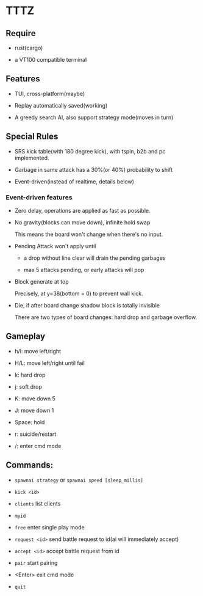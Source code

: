 # TTTZ

## Require

* rust(cargo)

* a VT100 compatible terminal

## Features

* TUI, cross-platform(maybe)

* Replay automatically saved(working)

* A greedy search AI, also support strategy mode(moves in turn)

## Special Rules

* SRS kick table(with 180 degree kick), with tspin, b2b and pc implemented.

* Garbage in same attack has a 30%(or 40%) probability to shift

* Event-driven(instead of realtime, details below)

### Event-driven features

* Zero delay, operations are applied as fast as possible.

* No gravity(blocks can move down), infinite hold swap

	This means the board won't change when there's no input.

* Pending Attack won't apply until

	* a drop without line clear will drain the pending garbages

	* max 5 attacks pending, or early attacks will pop

* Block generate at top

	Precisely, at y=38(bottom = 0) to prevent wall kick.

* Die, if after board change shadow block is totally invisible

	There are two types of board changes: hard drop and garbage overflow.

## Gameplay

* h/l: move left/right

* H/L: move left/right until fail

* k: hard drop

* j: soft drop

* K: move down 5

* J: move down 1

* Space: hold

* r: suicide/restart

* /: enter cmd mode

## Commands:

* `spawnai strategy` or `spawnai speed [sleep_millis]`

* `kick <id>`

* `clients` list clients

* `myid`

* `free` enter single play mode

* `request <id>` send battle request to id(ai will immediately accept)

* `accept <id>` accept battle request from id

* `pair` start pairing

* \<Enter\> exit cmd mode

* `quit`
